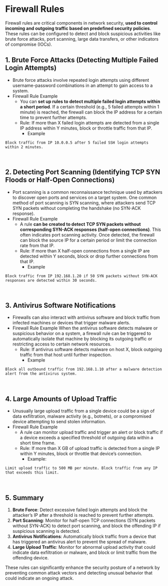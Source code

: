 <br>

# Firewall Rules
Firewall rules are critical components in network security, **used to control incoming and outgoing traffic based on predefined security policies**. These rules can be configured to detect and block suspicious activities like brute force attacks, port scanning, large data transfers, or other indicators of compromise (IOCs).

## 1. Brute Force Attacks (Detecting Multiple Failed Login Attempts)
  - Brute force attacks involve repeated login attempts using different username-password combinations in an attempt to gain access to a system.
  - Firewall Rule Example
    - You can **set up rules to detect multiple failed login attempts within a short period**. If a certain threshold (e.g., 5 failed attempts within 1 minute) is reached, the firewall can block the IP address for a certain time to prevent further attempts.
    - Rule: If more than X failed login attempts are detected from a single IP address within Y minutes, block or throttle traffic from that IP.
      - Example

```
Block traffic from IP 10.0.0.5 after 5 failed SSH login attempts within 2 minutes.
```  
  
<br>

## 2. Detecting Port Scanning (Identifying TCP SYN Floods or Half-Open Connections)
  - Port scanning is a common reconnaissance technique used by attackers to discover open ports and services on a target system. One common method of port scanning is SYN scanning, where attackers send TCP SYN packets without completing the handshake (no SYN-ACK response).
  - Firewall Rule Example
    - A rule **can be created to detect TCP SYN packets without corresponding SYN-ACK responses (half-open connections)**. This often indicates port scanning activity. Once detected, the firewall can block the source IP for a certain period or limit the connection rate from that IP.
    - Rule: If more than X half-open connections from a single IP are detected within Y seconds, block or drop further connections from that IP.
      - Example

```
Block traffic from IP 192.168.1.20 if 50 SYN packets without SYN-ACK responses are detected within 30 seconds.
```  
   
<br>

## 3. Antivirus Software Notifications
  - Firewalls can also interact with antivirus software and block traffic from infected machines or devices that trigger malware alerts.
  - Firewall Rule Example
    When the antivirus software detects malware or suspicious behavior on a system, a firewall rule can be triggered to automatically isolate that machine by blocking its outgoing traffic or restricting access to certain network resources.
    - Rule: If antivirus software detects malware on host X, block outgoing traffic from that host until further inspection.
      - Example

```
Block all outbound traffic from 192.168.1.10 after a malware detection alert from the antivirus system.
```  
  
<br>

## 4. Large Amounts of Upload Traffic
  - Unusually large upload traffic from a single device could be a sign of data exfiltration, malware activity (e.g., botnets), or a compromised device attempting to send stolen information.
  - Firewall Rule Example
    - A rule can monitor upload traffic and trigger an alert or block traffic if a device exceeds a specified threshold of outgoing data within a short time frame.
    - Rule: If more than X GB of upload traffic is detected from a single IP within Y minutes, block or throttle that device’s connection.
      - Example:

```
Limit upload traffic to 500 MB per minute. Block traffic from any IP that exceeds this limit.
```  
  
<br>

## 5. Summary
1. **Brute Force**: Detect excessive failed login attempts and block the attacker’s IP after a threshold is reached to prevent further attempts.
2. **Port Scanning**: Monitor for half-open TCP connections (SYN packets without SYN-ACK) to detect port scanning, and block the offending IP if suspicious scanning is detected.
3. **Antivirus Notifications**: Automatically block traffic from a device that has triggered an antivirus alert to prevent the spread of malware.
4. **Large Upload Traffic**: Monitor for abnormal upload activity that could indicate data exfiltration or malware, and block or limit traffic from the offending device.

These rules can significantly enhance the security posture of a network by preventing common attack vectors and detecting unusual behavior that could indicate an ongoing attack.  
<br>